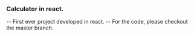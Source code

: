 ### Calculator in react.

-- First ever project developed in react.
-- For the code, please checkout the master branch.

